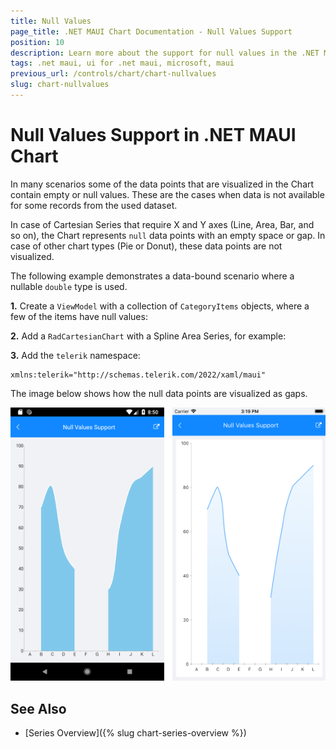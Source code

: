 ```yaml
---
title: Null Values
page_title: .NET MAUI Chart Documentation - Null Values Support
position: 10
description: Learn more about the support for null values in the .NET MAUI Chart by Telerik.
tags: .net maui, ui for .net maui, microsoft, maui
previous_url: /controls/chart/chart-nullvalues
slug: chart-nullvalues
---
```


# Null Values Support in .NET MAUI Chart

In many scenarios some of the data points that are visualized in the Chart contain empty or null values. These are the cases when data is not available for some records from the used dataset.

In case of Cartesian Series that require X and Y axes (Line, Area, Bar, and so on), the Chart represents `null` data points with an empty space or gap. In case of other chart types (Pie or Donut), these data points are not visualized.

The following example demonstrates a data-bound scenario where a nullable `double` type is used.

**1.** Create a `ViewModel` with a collection of `CategoryItems` objects, where a few of the items have null values:

<snippet id='chart-nullvalues-viewmodel'/>


**2.** Add a `RadCartesianChart` with a Spline Area Series, for example:

<snippet id='chart-nullvalues-xaml'/>

**3.** Add the `telerik` namespace:

```XAML
xmlns:telerik="http://schemas.telerik.com/2022/xaml/maui" 
```

The image below shows how the null data points are visualized as gaps.

![CartesianChart NullValues](images/chart-nullvalues.png)

## See Also

- [Series Overview]({% slug chart-series-overview %})
